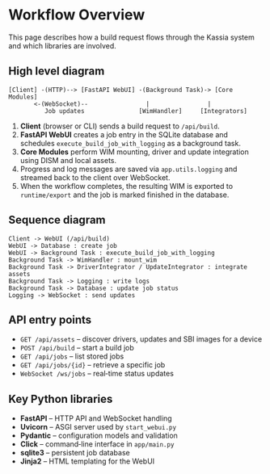 # Workflow Overview

This page describes how a build request flows through the Kassia system and which libraries are involved.

## High level diagram

```
[Client] -(HTTP)--> [FastAPI WebUI] -(Background Task)-> [Core Modules]
       <-(WebSocket)--                |                |
          Job updates               [WimHandler]     [Integrators]
```

1. **Client** (browser or CLI) sends a build request to `/api/build`.
2. **FastAPI WebUI** creates a job entry in the SQLite database and schedules `execute_build_job_with_logging` as a background task.
3. **Core Modules** perform WIM mounting, driver and update integration using DISM and local assets.
4. Progress and log messages are saved via `app.utils.logging` and streamed back to the client over WebSocket.
5. When the workflow completes, the resulting WIM is exported to `runtime/export` and the job is marked finished in the database.

## Sequence diagram

```
Client -> WebUI (/api/build)
WebUI -> Database : create job
WebUI -> Background Task : execute_build_job_with_logging
Background Task -> WimHandler : mount_wim
Background Task -> DriverIntegrator / UpdateIntegrator : integrate assets
Background Task -> Logging : write logs
Background Task -> Database : update job status
Logging -> WebSocket : send updates
```

## API entry points

- `GET /api/assets` – discover drivers, updates and SBI images for a device
- `POST /api/build` – start a build job
- `GET /api/jobs` – list stored jobs
- `GET /api/jobs/{id}` – retrieve a specific job
- `WebSocket /ws/jobs` – real‑time status updates

## Key Python libraries

- **FastAPI** – HTTP API and WebSocket handling
- **Uvicorn** – ASGI server used by `start_webui.py`
- **Pydantic** – configuration models and validation
- **Click** – command‑line interface in `app/main.py`
- **sqlite3** – persistent job database
- **Jinja2** – HTML templating for the WebUI

